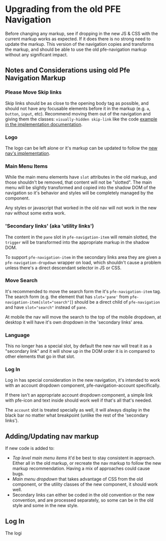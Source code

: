 # Upgrading from the old PFE Navigation

Before changing any markup, see if dropping in the new JS & CSS with the current markup works as expected. If it does there is no strong need to update the markup. This version of the navigation copies and transforms the markup, and should be able to use the old pfe-navigation markup without any significant impact.

## Notes and Considerations using old Pfe Navigation Markup

### Please Move Skip links

Skip links should be as close to the opening body tag as possible, and should not have any focusable elements before it in the markup (e.g. `a`, `button`, `input`, etc). Recommend moving them out of the navigation and giving them the classes: `visually-hidden skip-link` like the code [example in the implementation documentation](implementation.md).

### Logo

The logo can be left alone or it's markup can be updated to follow the [new nav's implementation](implementation.md).

### Main Menu Items

While the main menu elements have `slot` attributes in the old markup, and those shouldn't be removed, that content will not be "slotted". The main menu will be slightly transformed and copied into the shadow DOM of the navigation so it's behavior and styles will be completely managed by the component.

Any styles or javascript that worked in the old nav will not work in the new nav without some extra work.

### 'Secondary links' (aka 'utility links')
The content in the `pane` slot in `pfe-navigation-item` will remain slotted, the `trigger` will be transformed into the appropriate markup in the shadow DOM.

To support `pfe-navigation-item` in the secondary links area they are given a `pfe-navigation-dropdown` wrapper on load, which shouldn't cause a problem unless there's a direct descendant selector in JS or CSS.

### Move Search

It's recommended to move the search form the it's `pfe-navigation-item` tag. The search form (e.g. the element that has `slot='pane'` from `pfe-navigation-item[slot="search"]`) should be a direct child of `pfe-navigation` and have `slot="search"` instead of `pane`.

At mobile the nav will move the search to the top of the mobile dropdown, at desktop it will have it's own dropdown in the 'secondary links' area.

### Language

This no longer has a special slot, by default the new nav will treat it as a "secondary link" and it will show up in the DOM order it is in compared to other elements that go in that slot.

### Log In

Log in has special consideration in the new navigation, it's intended to work with an account dropdown component, pfe-navigation-account specifically.

If there isn't an appropriate account dropdown component, a simple link with pfe-icon and text inside should work well if that's all that's needed.

The `account` slot is treated specially as well, it will always display in the black bar no matter what breakpoint (unlike the rest of the 'secondary links').

## Adding/Updating nav markup

If new code is added to:

* *Top level main menu items* it'd be best to stay consistent in approach. Either all in the old markup, or recreate the nav markup to follow the new markup recommendation. Having a mix of approaches could cause bugs.
* *Main menu dropdown* that takes advantage of CSS from the old component, or the utility classes of the new component, it should work well.
* Secondary links can either be coded in the old convention or the new convention, and are processed separately, so some can be in the old style and some in the new style.

## Log In

The logi